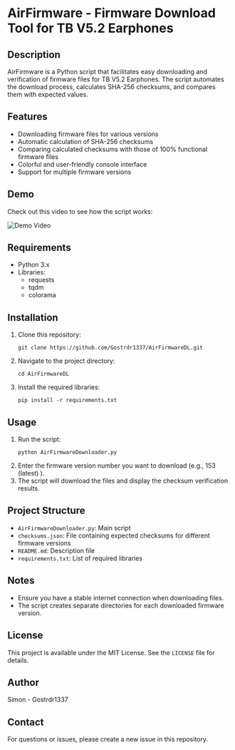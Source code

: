 # AirFirmware - Firmware Download Tool for TB V5.2 Earphones

## Description
AirFirmware is a Python script that facilitates easy downloading and verification of firmware files for TB V5.2 Earphones. The script automates the download process, calculates SHA-256 checksums, and compares them with expected values.

## Features
- Downloading firmware files for various versions
- Automatic calculation of SHA-256 checksums
- Comparing calculated checksums with those of 100% functional firmware files
- Colorful and user-friendly console interface
- Support for multiple firmware versions

## Demo
Check out this video to see how the script works:

![Demo Video](https://github.com/user-attachments/assets/6262df8c-17b3-47c2-ac95-30e92ce677f7)

## Requirements
- Python 3.x
- Libraries:
  - requests
  - tqdm
  - colorama

## Installation
1. Clone this repository:
   ```
   git clone https://github.com/Gostrdr1337/AirFirmwareDL.git
   ```
2. Navigate to the project directory:
   ```
   cd AirFirmwareDL
   ```
3. Install the required libraries:
   ```
   pip install -r requirements.txt
   ```

## Usage
1. Run the script:
   ```
   python AirFirmwareDownloader.py
   ```
2. Enter the firmware version number you want to download (e.g., 153 (latest) ).
3. The script will download the files and display the checksum verification results.

## Project Structure
- `AirFirmwareDownloader.py`: Main script
- `checksums.json`: File containing expected checksums for different firmware versions
- `README.md`: Description file
- `requirements.txt`: List of required libraries

## Notes
- Ensure you have a stable internet connection when downloading files.
- The script creates separate directories for each downloaded firmware version.

## License
This project is available under the MIT License. See the `LICENSE` file for details.

## Author
Simon - Gostrdr1337

## Contact
For questions or issues, please create a new issue in this repository.
